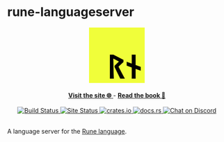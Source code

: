 # rune-languageserver

<div align="center">
    <img alt="Rune Logo" src="https://raw.githubusercontent.com/rune-rs/rune/master/assets/icon.png" />
</div>

<br>

<div align="center">
<a href="https://rune-rs.github.io">
    <b>Visit the site 🌐</b>
</a>
-
<a href="https://rune-rs.github.io/book/">
    <b>Read the book 📖</b>
</a>
</div>

<br>

<div align="center">
<a href="https://github.com/rune-rs/rune/actions">
    <img alt="Build Status" src="https://github.com/rune-rs/rune/workflows/Build/badge.svg">
</a>

<a href="https://github.com/rune-rs/rune/actions">
    <img alt="Site Status" src="https://github.com/rune-rs/rune/workflows/Site/badge.svg">
</a>

<a href="https://crates.io/crates/rune">
    <img alt="crates.io" src="https://img.shields.io/crates/v/rune.svg">
</a>

<a href="https://docs.rs/rune">
    <img alt="docs.rs" src="https://docs.rs/rune/badge.svg">
</a>

<a href="https://discord.gg/v5AeNkT">
    <img alt="Chat on Discord" src="https://img.shields.io/discord/558644981137670144.svg?logo=discord&style=flat-square">
</a>
</div>

<br>

A language server for the [Rune language].

[Rune Language]: https://rune-rs.github.io
